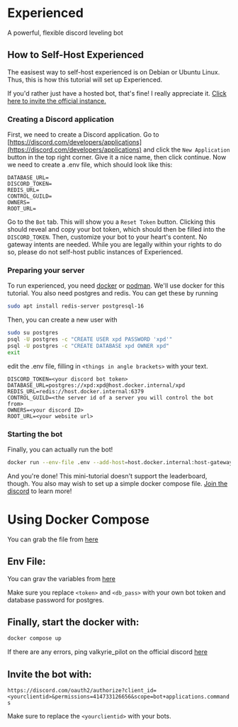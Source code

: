 # Experienced

A powerful, flexible discord leveling bot

## How to Self-Host Experienced

The easisest way to self-host experienced is on Debian or Ubuntu Linux. Thus, this is how this tutorial will set up
Experienced.

If you'd rather just have a hosted bot, that's fine! I really appreciate
it. [Click here to invite the official instance.](https://discord.com/api/oauth2/authorize?client_id=1035970092284002384&permissions=0&scope=bot%20applications.commands)

### Creating a Discord application

First, we need to create a Discord application. Go
to [https://discord.com/developers/applications](https://discord.com/developers/applications) and click
the `New Application` button in the top right corner.
Give it a nice name, then click continue. Now we need to create a .env file, which should look like this:

```dotenv
DATABASE_URL=
DISCORD_TOKEN=
REDIS_URL=
CONTROL_GUILD=
OWNERS=
ROOT_URL=
```

Go to the `Bot` tab. This will show you a `Reset Token` button. Clicking this should reveal and copy your bot token,
which should then be filled into the `DISCORD_TOKEN`. Then, customize your bot to your heart's content. No gateway
intents are needed.
While you are legally within your rights to do so, please do not self-host public instances of Experienced.

### Preparing your server

To run experienced, you need [docker](https://docs.docker.com/engine/install/)
or [podman](https://podman.io/docs/installation). We'll use docker for this tutorial.
You also need postgres and redis. You can get these by running

```bash
sudo apt install redis-server postgresql-16
```

Then, you can create a new user with

```bash
sudo su postgres
psql -U postgres -c "CREATE USER xpd PASSWORD 'xpd'"
psql -U postgres -c "CREATE DATABASE xpd OWNER xpd"
exit
```

edit the .env file, filling in `<things in angle brackets>` with your text.

```dotenv
DISCORD_TOKEN=<your discord bot token>
DATABASE_URL=postgres://xpd:xpd@host.docker.internal/xpd
REDIS_URL=redis://host.docker.internal:6379
CONTROL_GUILD=<the server id of a server you will control the bot from>
OWNERS=<your discord ID>
ROOT_URL=<your website url>
```

### Starting the bot

Finally, you can actually run the bot!

```bash
docker run --env-file .env --add-host=host.docker.internal:host-gateway --detach ghcr.io/randomairborne/xpd-gateway:latest
```

And you're done! This mini-tutorial doesn't support the leaderboard, though. You also may wish to set up a simple
docker compose file. [Join the discord](https://valk.sh/discord) to learn more!

# Using Docker Compose

You can grab the file from [here](/docker-compose.yml)

## Env File:

You can grav the variables from [here](/.env.example)

Make sure you replace `<token>` and `<db_pass>` with your own bot token and database password for postgres.

## Finally, start the docker with:

```bash
docker compose up
```

If there are any errors, ping valkyrie_pilot on the official discord [here](https://valk.sh/discord)

## Invite the bot with:

`https://discord.com/oauth2/authorize?client_id=<yourclientid>&permissions=414733126656&scope=bot+applications.commands`

Make sure to replace the `<yourclientid>` with your bots.
